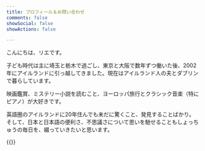 ```yaml
---
title: プロフィール＆お問い合わせ
comments: false
showSocial: false
showActions: false

---
```

こんにちは、リエです。

子ども時代は主に埼玉と栃木で過ごし、東京と大阪で数年ずつ働いた後、2002年にアイルランドに引っ越してきました。現在はアイルランド人の夫とダブリンで暮らしています。

映画鑑賞、ミステリー小説を読むこと、ヨーロッパ旅行とクラシック音楽（特にピアノ）が大好きです。

英語圏のアイルランドに20年住んでも未だに驚くこと、発見することばかり。そして、日本と日本語の便利さ、不思議さについて思いを馳せることもしょっちゅうの毎日を、綴っていきたいと思います。

{{<contactform>}}